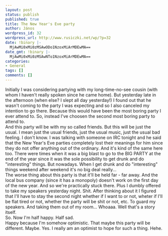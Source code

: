 ```yaml
---
layout: post
status: publish
published: true
title: The New Year's Eve party
author: János
wordpress_id: 32
wordpress_url: http://www.rusiczki.net/wp/?p=32
date: !binary |-
  MjAwMi0xMi0zMSAwODo1NzoxMiArMDEwMA==
date_gmt: !binary |-
  MjAwMi0xMi0zMSAwNTo1NzoxMiArMDEwMA==
categories:
- General
tags: []
comments: []
---
```

<p>Initially I was considering partying with my long-time-no-see cousin (with whom I haven't really spoken since he came home). But yesterday late in the afternoon (when else? I slept all day yesterday!) I found out that he wasn't coming to the party I was expecting and so I also canceled my intention to go there. Because this would have been the most boring party I ever attend to. So, instead I've choosen the second most boring party to attend to.<br />
And this party will be with my so called friends. But this will be just the usual. I mean just the usual friends, just the usual music, just the usual bad feeling. I don't know. I was talking with someone on IRC tonight and he said that the New Year's Eve parties completely lost their meanings for him since they do not offer anything out of the ordinary. And it's kind of the same here too. There were times when it was a big blast to go to the BIG PARTY at the end of the year since it was the sole possibility to get drunk and do "interesting" things. But nowadays. When I get drunk and do "interesting" things weekend after weekend it's no big deal really...<br />
The worse thing about this party is that it'll be held far - far away. And the local bus company (since it has a monopoly) doesn't work on the first day of the new year. And so we're practically stuck there. Plus I dumbly offered to take my speakers yesterday night. Shit. After thinking about it I figured that I'll have to stay the second night whether if I want to or not, wheter if I'll be flat tired or not, whether the party will be shit or not, etc. To guard my speakers. And taking them out of my room... Whoaaa. Well that's a story itself.<br />
So. Now I'm half happy. Half sad.<br />
Happy because I'm somehow optimistic. That maybe this party will be different. Maybe. Yes. I really am an optimist to hope for such a thing. Hehe.</p>
